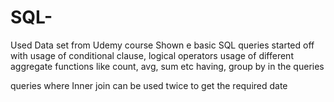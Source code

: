 # SQL-
Used Data set from Udemy course
Shown e basic SQL queries
started off with usage of conditional clause, logical operators
usage of different aggregate functions like count, avg, sum etc
having, group by  in the queries

queries where Inner join can be used twice to get the required date

